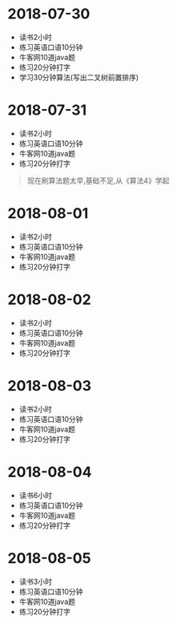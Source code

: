 # 2018-07-30
* 读书2小时
* 练习英语口语10分钟
* 牛客网10道java题
* 练习20分钟打字
* 学习30分钟算法(写出二叉树前置排序)

# 2018-07-31
* 读书2小时
* 练习英语口语10分钟
* 牛客网10道java题
* 练习20分钟打字
>现在刷算法题太早,基础不足,从《算法4》学起

# 2018-08-01
* 读书2小时
* 练习英语口语10分钟
* 牛客网10道java题
* 练习20分钟打字

# 2018-08-02
* 读书2小时
* 练习英语口语10分钟
* 牛客网10道java题
* 练习20分钟打字

# 2018-08-03
* 读书2小时
* 练习英语口语10分钟
* 牛客网10道java题
* 练习20分钟打字

# 2018-08-04
* 读书6小时
* 练习英语口语10分钟
* 牛客网10道java题
* 练习20分钟打字


# 2018-08-05
* 读书3小时
* 练习英语口语10分钟
* 牛客网10道java题
* 练习20分钟打字

